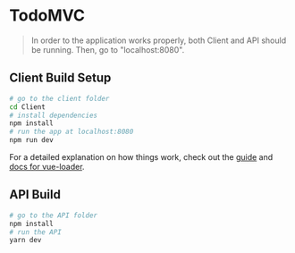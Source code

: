 # TodoMVC

> In order to the application works properly, both Client and API should be running. Then, go to "localhost:8080".

## Client Build Setup
``` bash
# go to the client folder
cd Client
# install dependencies
npm install
# run the app at localhost:8080
npm run dev
```

For a detailed explanation on how things work, check out the [guide](http://vuejs-templates.github.io/webpack/) and [docs for vue-loader](http://vuejs.github.io/vue-loader).

## API Build
``` bash
# go to the API folder
npm install
# run the API
yarn dev
```
